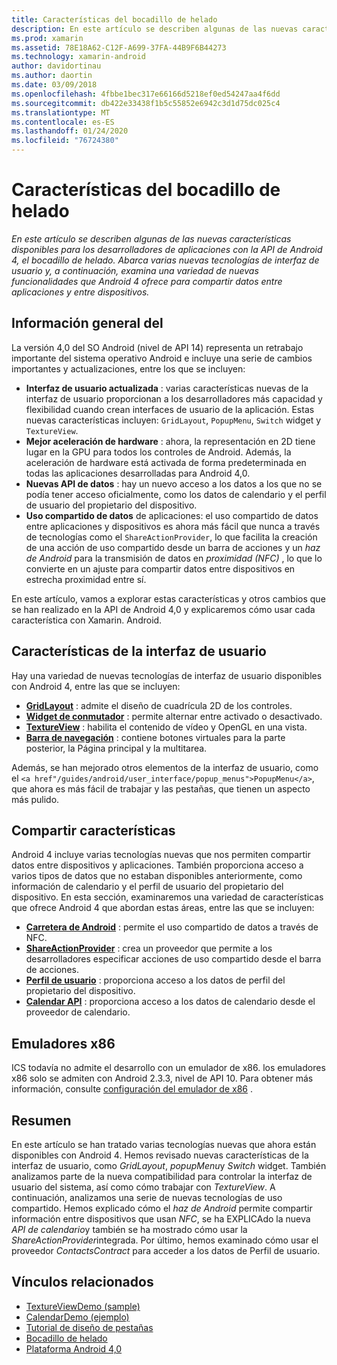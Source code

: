 ```yaml
---
title: Características del bocadillo de helado
description: En este artículo se describen algunas de las nuevas características disponibles para los desarrolladores de aplicaciones con la API de Android 4, el bocadillo de helado. Abarca varias nuevas tecnologías de interfaz de usuario y, a continuación, examina una variedad de nuevas funcionalidades que Android 4 ofrece para compartir datos entre aplicaciones y entre dispositivos.
ms.prod: xamarin
ms.assetid: 78E18A62-C12F-A699-37FA-44B9F6B44273
ms.technology: xamarin-android
author: davidortinau
ms.author: daortin
ms.date: 03/09/2018
ms.openlocfilehash: 4fbbe1bec317e66166d5218ef0ed54247aa4f6dd
ms.sourcegitcommit: db422e33438f1b5c55852e6942c3d1d75dc025c4
ms.translationtype: MT
ms.contentlocale: es-ES
ms.lasthandoff: 01/24/2020
ms.locfileid: "76724380"
---
```

# <a name="ice-cream-sandwich-features"></a>Características del bocadillo de helado

_En este artículo se describen algunas de las nuevas características disponibles para los desarrolladores de aplicaciones con la API de Android 4, el bocadillo de helado. Abarca varias nuevas tecnologías de interfaz de usuario y, a continuación, examina una variedad de nuevas funcionalidades que Android 4 ofrece para compartir datos entre aplicaciones y entre dispositivos._

## <a name="overview"></a>Información general del

La versión 4,0 del SO Android (nivel de API 14) representa un retrabajo importante del sistema operativo Android e incluye una serie de cambios importantes y actualizaciones, entre los que se incluyen:

- **Interfaz de usuario actualizada** : varias características nuevas de la interfaz de usuario proporcionan a los desarrolladores más capacidad y flexibilidad cuando crean interfaces de usuario de la aplicación. Estas nuevas características incluyen: `GridLayout`, `PopupMenu`, `Switch` widget y `TextureView`.
- **Mejor aceleración de hardware** : ahora, la representación en 2D tiene lugar en la GPU para todos los controles de Android. Además, la aceleración de hardware está activada de forma predeterminada en todas las aplicaciones desarrolladas para Android 4,0.
- **Nuevas API de datos** : hay un nuevo acceso a los datos a los que no se podía tener acceso oficialmente, como los datos de calendario y el perfil de usuario del propietario del dispositivo.
- **Uso compartido de datos** de aplicaciones: el uso compartido de datos entre aplicaciones y dispositivos es ahora más fácil que nunca a través de tecnologías como el `ShareActionProvider`, lo que facilita la creación de una acción de uso compartido desde un barra de acciones y un *haz de Android* para la transmisión de datos en *proximidad (NFC)* , lo que lo convierte en un ajuste para compartir datos entre dispositivos en estrecha proximidad entre sí.

En este artículo, vamos a explorar estas características y otros cambios que se han realizado en la API de Android 4,0 y explicaremos cómo usar cada característica con Xamarin. Android.

## <a name="user-interface-features"></a>Características de la interfaz de usuario

Hay una variedad de nuevas tecnologías de interfaz de usuario disponibles con Android 4, entre las que se incluyen:

- **[GridLayout](~/android/user-interface/layouts/grid-layout.md)** : admite el diseño de cuadrícula 2D de los controles.
- **[Widget de conmutador](~/android/user-interface/controls/switch.md)** : permite alternar entre activado o desactivado.
- **[TextureView](~/android/user-interface/controls/texture-view.md)** : habilita el contenido de vídeo y OpenGL en una vista.
- **[Barra de navegación](~/android/user-interface/controls/navigation-bar.md)** : contiene botones virtuales para la parte posterior, la Página principal y la multitarea.

Además, se han mejorado otros elementos de la interfaz de usuario, como el `<a href"/guides/android/user_interface/popup_menus">PopupMenu</a>`, que ahora es más fácil de trabajar y las pestañas, que tienen un aspecto más pulido.

## <a name="sharing-features"></a>Compartir características

Android 4 incluye varias tecnologías nuevas que nos permiten compartir datos entre dispositivos y aplicaciones. También proporciona acceso a varios tipos de datos que no estaban disponibles anteriormente, como información de calendario y el perfil de usuario del propietario del dispositivo. En esta sección, examinaremos una variedad de características que ofrece Android 4 que abordan estas áreas, entre las que se incluyen:

- **[Carretera de Android](~/android/platform/android-beam.md)** : permite el uso compartido de datos a través de NFC.
- **[ShareActionProvider](~/android/user-interface/controls/action-bar.md)** : crea un proveedor que permite a los desarrolladores especificar acciones de uso compartido desde el barra de acciones.
- **[Perfil de usuario](~/android/user-interface/user-profile.md)** : proporciona acceso a los datos de perfil del propietario del dispositivo.
- **[Calendar API](~/android/user-interface/controls/calendar.md)** : proporciona acceso a los datos de calendario desde el proveedor de calendario.

## <a name="x86-emulators"></a>Emuladores x86

ICS todavía no admite el desarrollo con un emulador de x86. los emuladores x86 solo se admiten con Android 2.3.3, nivel de API 10. Para obtener más información, consulte [configuración del emulador de x86](~/android/get-started/installation/android-emulator/index.md) .

## <a name="summary"></a>Resumen

En este artículo se han tratado varias tecnologías nuevas que ahora están disponibles con Android 4. Hemos revisado nuevas características de la interfaz de usuario, como *GridLayout*, *popupMenu*y *Switch* widget. También analizamos parte de la nueva compatibilidad para controlar la interfaz de usuario del sistema, así como cómo trabajar con *TextureView*. A continuación, analizamos una serie de nuevas tecnologías de uso compartido. Hemos explicado cómo el *haz de Android* permite compartir información entre dispositivos que usan *NFC*, se ha EXPLICAdo la nueva *API de calendario*y también se ha mostrado cómo usar la *ShareActionProvider*integrada.
Por último, hemos examinado cómo usar el proveedor *ContactsContract* para acceder a los datos de Perfil de usuario.

## <a name="related-links"></a>Vínculos relacionados

- [TextureViewDemo (sample)](https://docs.microsoft.com/samples/xamarin/monodroid-samples/textureviewdemo)
- [CalendarDemo (ejemplo)](https://docs.microsoft.com/samples/xamarin/monodroid-samples/calendardemo)
- [Tutorial de diseño de pestañas](~/android/user-interface/layouts/tab-layout/index.md)
- [Bocadillo de helado](https://developer.android.com/about/versions/android-4.0-highlights.html)
- [Plataforma Android 4,0](https://developer.android.com/about/versions/android-4.0.html)

